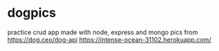 # dogpics
practice crud app made with node, express and mongo
pics from https://dog.ceo/dog-api
https://intense-ocean-31102.herokuapp.com/
